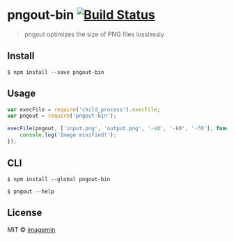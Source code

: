 # pngout-bin [![Build Status](http://img.shields.io/travis/imagemin/pngout-bin.svg?style=flat)](https://travis-ci.org/imagemin/pngout-bin)

> pngout optimizes the size of PNG files losslessly


## Install

```
$ npm install --save pngout-bin
```


## Usage

```js
var execFile = require('child_process').execFile;
var pngout = require('pngout-bin');

execFile(pngout, ['input.png', 'output.png', '-s0', '-k0', '-f0'], function (err) {
	console.log('Image minified!');
});
```


## CLI

```
$ npm install --global pngout-bin
```

```
$ pngout --help
```


## License

MIT © [imagemin](https://github.com/imagemin)

